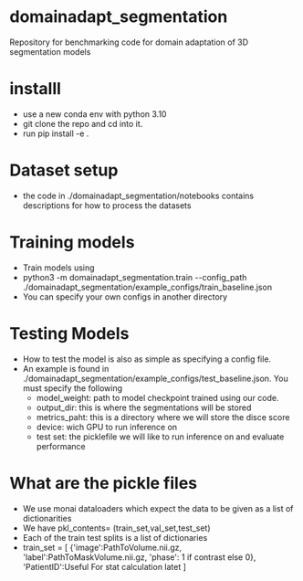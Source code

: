 # domainadapt_segmentation
Repository for benchmarking code for domain adaptation of 3D segmentation models 

# installl 
 - use a new conda env with python 3.10 
 - git clone the repo and cd into it. 
 - run pip install -e .
# Dataset setup 
 - the code in ./domainadapt_segmentation/notebooks contains descriptions for how to process the datasets 
# Training models 
- Train models using 
- python3 -m domainadapt_segmentation.train --config_path ./domainadapt_segmentation/example_configs/train_baseline.json 
- You can specify your own configs in another directory 

# Testing Models 
- How to test the model is also as simple as specifying a config file.
- An example is found in  ./domainadapt_segmentation/example_configs/test_baseline.json. You must specify the following 
    - model_weight: path to model checkpoint trained using our code. 
    - output_dir: this is where the segmentations will be stored
    - metrics_paht: this is a directory where we will store the disce score
    - device: wich GPU to run inference on 
    - test set: the picklefile we will like to run inference on and evaluate performance 

# What are the pickle files 
-  We use monai dataloaders which expect the data to be given as a list of dictionarities 
- We have pkl_contents= (train_set,val_set,test_set)
- Each of the train test splits is a list of dictionaries 
- train_set = [
    {'image':PathToVolume.nii.gz,
    'label':PathToMaskVolume.nii.gz,
    'phase': 1 if contrast else 0},
    'PatientID':Useful For stat calculation latet
    ]